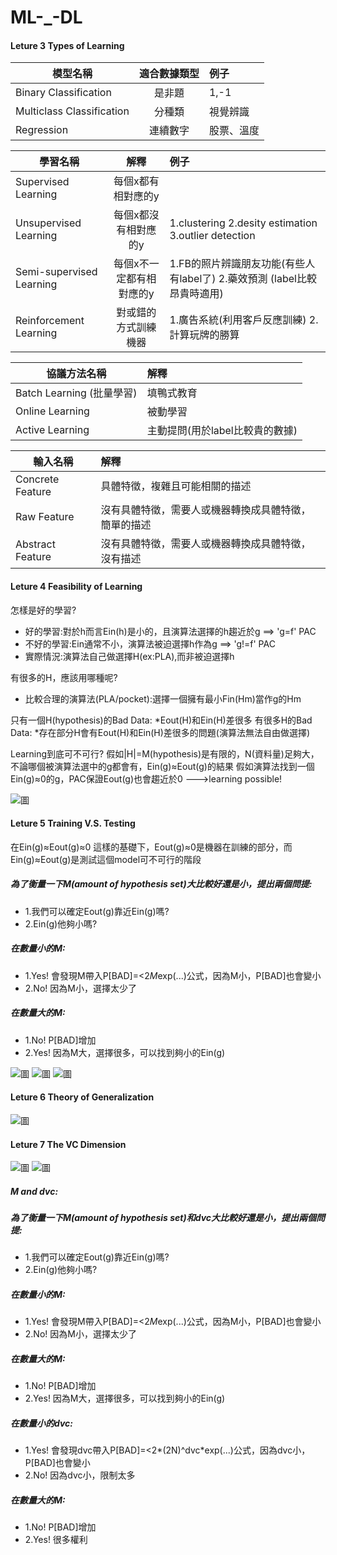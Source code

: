 # ML-_-DL


#### Leture 3 Types of Learning


| 模型名稱 | 適合數據類型 | 例子 | 
| ------------- | :-------------: | :----- |
| Binary Classification | 是非題 | 1,-1 |
| Multiclass Classification | 分種類 | 視覺辨識 |
| Regression | 連續數字 | 股票、溫度 |



| 學習名稱        | 解釋 | 例子  |
| ------------- |:-------------:|:-----|
| Supervised Learning | 每個x都有相對應的y| |
| Unsupervised Learning | 每個x都沒有相對應的y | 1.clustering 2.desity estimation 3.outlier detection |
| Semi-supervised Learning | 每個x不一定都有相對應的y | 1.FB的照片辨識朋友功能(有些人有label了) 2.藥效預測 (label比較昂貴時適用)|
| Reinforcement Learning | 對或錯的方式訓練機器 | 1.廣告系統(利用客戶反應訓練) 2.計算玩牌的勝算 |


| 協議方法名稱        | 解釋  |
| ------------- |:-----|
| Batch Learning (批量學習) | 填鴨式教育 |
| Online Learning | 被動學習 |
| Active Learning | 主動提問(用於label比較貴的數據) |


| 輸入名稱        | 解釋  |
| ------------- |:-----|
| Concrete Feature | 具體特徵，複雜且可能相關的描述 |
| Raw Feature | 沒有具體特徵，需要人或機器轉換成具體特徵，簡單的描述 |
| Abstract Feature | 沒有具體特徵，需要人或機器轉換成具體特徵，沒有描述 |


#### Leture 4 Feasibility of Learning

怎樣是好的學習?
* 好的學習:對於h而言Ein(h)是小的，且演算法選擇的h趨近於g ==> 'g=f' PAC
* 不好的學習:Ein通常不小，演算法被迫選擇h作為g ==> 'g!=f' PAC
* 實際情況:演算法自己做選擇H(ex:PLA),而非被迫選擇h

有很多的H，應該用哪種呢?
* 比較合理的演算法(PLA/pocket):選擇一個擁有最小Fin(Hm)當作g的Hm

只有一個H(hypothesis)的Bad Data:
*Eout(H)和Ein(H)差很多
有很多H的Bad Data:
*存在部分H會有Eout(H)和Ein(H)差很多的問題(演算法無法自由做選擇)

Learning到底可不可行?
假如|H|=M(hypothesis)是有限的，N(資料量)足夠大，不論哪個被演算法選中的g都會有，Ein(g)≈Eout(g)的結果
假如演算法找到一個Ein(g)≈0的g，PAC保證Eout(g)也會趨近於0 --->learning possible!

![圖]( https://github.com/shinmao/ML-_-DL/blob/dev2/1.jpg "圖片名稱")



#### Leture 5 Training V.S. Testing
在Ein(g)≈Eout(g)≈0 這樣的基礎下，Eout(g)≈0是機器在訓練的部分，而Ein(g)≈Eout(g)是測試這個model可不可行的階段

##### 為了衡量一下M(amount of hypothesis set)大比較好還是小，提出兩個問提:
- 1.我們可以確定Eout(g)靠近Ein(g)嗎?
- 2.Ein(g)他夠小嗎?

##### 在數量小的M:
- 1.Yes! 會發現M帶入P[BAD]=<2*M*exp(...)公式，因為M小，P[BAD]也會變小
- 2.No! 因為M小，選擇太少了


##### 在數量大的M:
- 1.No! P[BAD]增加
- 2.Yes! 因為M大，選擇很多，可以找到夠小的Ein(g)


![圖]( https://github.com/shinmao/ML-_-DL/blob/dev2/2.jpg "圖片名稱")
![圖]( https://github.com/shinmao/ML-_-DL/blob/dev2/3.jpg "圖片名稱")
![圖]( https://github.com/shinmao/ML-_-DL/blob/dev2/4.jpg "圖片名稱")




#### Leture 6 Theory of Generalization
![圖]( https://github.com/shinmao/ML-_-DL/blob/dev2/4.5.jpg "圖片名稱")


#### Leture 7 The VC Dimension 
![圖]( https://github.com/shinmao/ML-_-DL/blob/dev2/5.jpg "圖片名稱")
![圖]( https://github.com/shinmao/ML-_-DL/blob/dev2/6.jpg "圖片名稱")

##### M and dvc:

##### 為了衡量一下M(amount of hypothesis set)和dvc大比較好還是小，提出兩個問提:
- 1.我們可以確定Eout(g)靠近Ein(g)嗎?
- 2.Ein(g)他夠小嗎?

##### 在數量小的M:
- 1.Yes! 會發現M帶入P[BAD]=<2*M*exp(...)公式，因為M小，P[BAD]也會變小
- 2.No! 因為M小，選擇太少了


##### 在數量大的M:
- 1.No! P[BAD]增加
- 2.Yes! 因為M大，選擇很多，可以找到夠小的Ein(g)


##### 在數量小的dvc:
- 1.Yes! 會發現dvc帶入P[BAD]=<2*(2N)^dvc*exp(...)公式，因為dvc小，P[BAD]也會變小
- 2.No! 因為dvc小，限制太多


##### 在數量大的M:
- 1.No! P[BAD]增加
- 2.Yes! 很多權利

